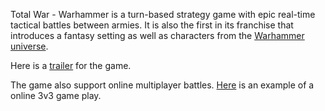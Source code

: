 Total War - Warhammer is a turn-based strategy game with epic real-time tactical battles between armies. It is also the first in its franchise that introduces a fantasy setting as well as characters from the [Warhammer universe](https://en.wikipedia.org/wiki/Warhammer_Fantasy_(setting)).

Here is a [trailer](https://youtu.be/qjzLuddjIUI) for the game.

The game also support online multiplayer battles. [Here](https://youtu.be/JBVIRGrvUfk) is an example of a online 3v3 game play.